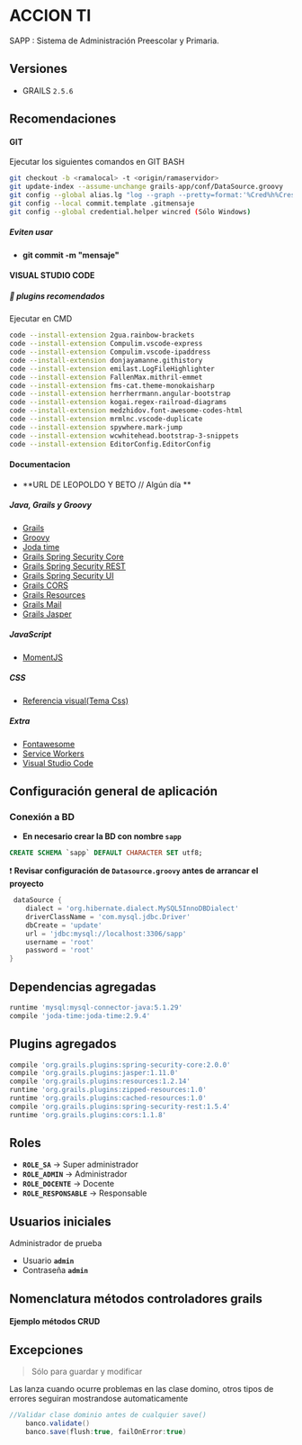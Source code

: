 # ACCION TI
SAPP : Sistema de Administración Preescolar y Primaria.

## Versiones

* GRAILS `2.5.6`

## Recomendaciones

#### GIT

Ejecutar los siguientes comandos en GIT BASH
```bash
git checkout -b <ramalocal> -t <origin/ramaservidor>
git update-index --assume-unchange grails-app/conf/DataSource.groovy
git config --global alias.lg "log --graph --pretty=format:'%Cred%h%Creset -%C(yellow)%d%Creset %s %Cgreen(%cr) %C(bold blue)<%an>%Creset' --abbrev-commit --date=relative"
git config --local commit.template .gitmensaje
git config --global credential.helper wincred (Sólo Windows)
```
##### Eviten usar

* **git commit -m "mensaje"**

#### VISUAL STUDIO CODE

##### :muscle: plugins recomendados 

Ejecutar en CMD 

```bash
code --install-extension 2gua.rainbow-brackets
code --install-extension Compulim.vscode-express
code --install-extension Compulim.vscode-ipaddress
code --install-extension donjayamanne.githistory
code --install-extension emilast.LogFileHighlighter
code --install-extension FallenMax.mithril-emmet
code --install-extension fms-cat.theme-monokaisharp
code --install-extension herrherrmann.angular-bootstrap
code --install-extension kogai.regex-railroad-diagrams
code --install-extension medzhidov.font-awesome-codes-html
code --install-extension mrmlnc.vscode-duplicate
code --install-extension spywhere.mark-jump
code --install-extension wcwhitehead.bootstrap-3-snippets
code --install-extension EditorConfig.EditorConfig
```

#### Documentacion

* **URL DE LEOPOLDO Y BETO // Algún día **

##### Java, Grails y Groovy

* [Grails](http://docs.grails.org/2.5.6/guide/introduction.html)
* [Groovy](http://groovy-lang.org/single-page-documentation.html)
* [Joda time](http://www.joda.org/joda-time/userguide.html)
* [Grails Spring Security Core](http://grails-plugins.github.io/grails-spring-security-core/2.0.x/index.html)
* [Grails Spring Security REST](http://alvarosanchez.github.io/grails-spring-security-rest/1.5.4/docs/guide/single.html)
* [Grails Spring Security UI](http://grails-plugins.github.io/grails-spring-security-ui/v1/guide/single.html)
* [Grails CORS](https://github.com/davidtinker/grails-cors)
* [Grails Resources](http://grails-plugins.github.io/grails-resources/)
* [Grails Mail](http://gpc.github.io/grails-mail/)
* [Grails Jasper](https://grails.org/plugin/jasper?skipRedirect=true)

##### JavaScript

* [MomentJS](https://momentjs.com/docs/)


##### CSS

* [Referencia visual(Tema Css)](https://adminlte.io/themes/AdminLTE/index2.html)


##### Extra

* [Fontawesome](http://fontawesome.io/icons/)
* [Service Workers](https://jakearchibald.com/2014/offline-cookbook/)
* [Visual Studio Code](https://code.visualstudio.com/docs/getstarted/tips-and-tricks)


## Configuración general de aplicación

### Conexión a BD

* **En necesario crear la BD con nombre `sapp`**

```sql
CREATE SCHEMA `sapp` DEFAULT CHARACTER SET utf8;
```

:exclamation: **Revisar configuración de `Datasource.groovy` antes de arrancar el proyecto**

```groovy
 dataSource {
    dialect = 'org.hibernate.dialect.MySQL5InnoDBDialect'
    driverClassName = 'com.mysql.jdbc.Driver'
    dbCreate = 'update'
    url = 'jdbc:mysql://localhost:3306/sapp'
    username = 'root'
    password = 'root'
}   
```

## Dependencias agregadas

```groovy
runtime 'mysql:mysql-connector-java:5.1.29'
compile 'joda-time:joda-time:2.9.4'
```

## Plugins agregados

```groovy
compile 'org.grails.plugins:spring-security-core:2.0.0'
compile 'org.grails.plugins:jasper:1.11.0'
compile 'org.grails.plugins:resources:1.2.14'
runtime 'org.grails.plugins:zipped-resources:1.0'
runtime 'org.grails.plugins:cached-resources:1.0'
compile 'org.grails.plugins:spring-security-rest:1.5.4'
runtime 'org.grails.plugins:cors:1.1.8'
```

## Roles 

* **`ROLE_SA`** -> Super administrador
* **`ROLE_ADMIN`** -> Administrador
* **`ROLE_DOCENTE`** -> Docente
* **`ROLE_RESPONSABLE`** -> Responsable

 
## Usuarios iniciales

Administrador de prueba

* Usuario **`admin`**
* Contraseña **`admin`**



## Nomenclatura métodos controladores grails

#### **Ejemplo métodos CRUD**



## Excepciones

> Sólo para guardar y modificar

Las  lanza cuando ocurre problemas en las clase domino, otros tipos de errores seguiran mostrandose automaticamente

```groovy
//Validar clase dominio antes de cualquier save()
    banco.validate()
    banco.save(flush:true, failOnError:true)

